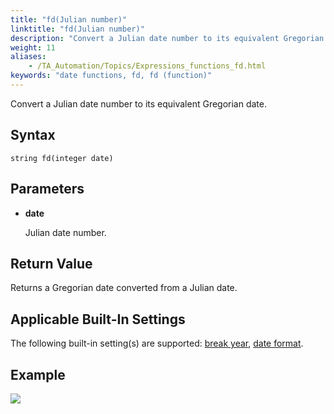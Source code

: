 ```yaml
--- 
title: "fd(Julian number)"
linktitle: "fd(Julian number)"
description: "Convert a Julian date number to its equivalent Gregorian date."
weight: 11
aliases: 
    - /TA_Automation/Topics/Expressions_functions_fd.html
keywords: "date functions, fd, fd (function)"
---
```


Convert a Julian date number to its equivalent Gregorian date.

## Syntax

`string fd(integer date)`

## Parameters

-   **date**

    Julian date number.


## Return Value

Returns a Gregorian date converted from a Julian date.

## Applicable Built-In Settings

The following built-in setting\(s\) are supported: [break year](/automation-guide/action-based-testing-language/built-in-settings/date-time-settings/break-year), [date format](/automation-guide/action-based-testing-language/built-in-settings/date-time-settings/date-format).

## Example

![](/images/TA_Automation/Images/automationguide_datefunction12.png)




